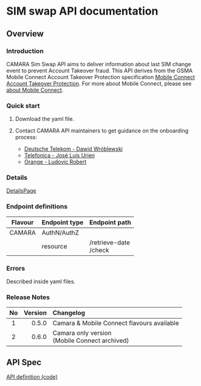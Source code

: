 # SIM swap API documentation

## Overview

### Introduction

CAMARA Sim Swap API aims to deliver information about last SIM change event to prevent Account Takeover fraud. This API derives from the GSMA Mobile Connect Account Takeover Protection specification [Mobile Connect Account Takeover Protection](https://www.gsma.com/identity/wp-content/uploads/2022/12/IDY.24-Mobile-Connect-Account-Takeover-Protection-Definition-and-Technical-Requirements-v2.0.pdf).  For more about Mobile Connect, please see [about Mobile Connect](https://mobileconnect.io/).

### Quick start

1. Download the yaml file.
2. Contact CAMARA API maintainers to get guidance on the onboarding process:

   * [Deutsche Telekom - Dawid Wróblewski](https://github.com/DT-DawidWroblewski)
   * [Telefonica - José Luis Urien](https://github.com/jlurien)
   * [Orange - Ludovic Robert](https://github.com/bigludo7)

### Details

[DetailsPage](../../documentation/API_documentation/CAMARA/Check_sim_swap_API.md)


### Endpoint definitions


|Flavour|Endpoint type|Endpoint path|
|---|---|---|
|CAMARA|AuthN/AuthZ||
||resource|/retrieve-date<br>/check|

### Errors

Described inside yaml files.

### Release Notes

|No|Version|Changelog|
|:---:|---:|:---|
|1|0.5.0|Camara & Mobile Connect flavours available|
|2|0.6.0|Camara only version<br>(Mobile Connect archived)|

## API Spec
[API definition (code)](../../code/API_definitions/CAMARA/checkSimSwap-v0.3.0.camara.swagger.yaml)


